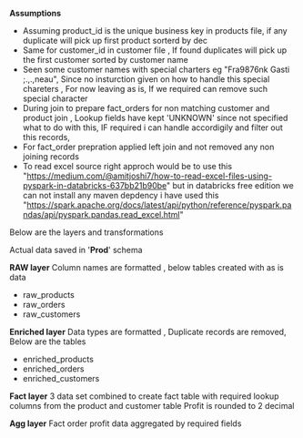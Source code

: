 
**Assumptions**
- Assuming product_id is the unique business key in products file, if any duplicate will pick up first product sorterd by dec 
- Same for customer_id in customer file , If found duplicates will pick up the first customer sorted by customer name
- Seen some customer names with special charters eg "Fra9876nk Gasti  ;.,.,neau", Since no insturction given on how to handle this special chareters , For now leaving as is, If we required can remove such special character
- During join to prepare fact_orders for non matching customer and product join , Lookup fields have kept 'UNKNOWN' since not specified what to do with this, IF required i can handle accordigily and filter out this records, 
- For fact_order prepration applied left join and not removed any non joining records
- To read excel source right approch would be to use this "https://medium.com/@amitjoshi7/how-to-read-excel-files-using-pyspark-in-databricks-637bb21b90be" but in databricks free edition we can not install any maven depdency i have used this "https://spark.apache.org/docs/latest/api/python/reference/pyspark.pandas/api/pyspark.pandas.read_excel.html" 



Below are the layers and transformations

Actual data saved in '**Prod**' schema

**RAW layer**
Column names are formatted , below tables created with as is data 
- raw_products 
- raw_orders
- raw_customers

**Enriched layer**
Data types are formatted , Duplicate records are removed, Below are the tables
- enriched_products
- enriched_orders
- enriched_customers

**Fact layer**
3 data set combined to create fact table with required lookup columns from the product and customer table
Profit is rounded to 2 decimal

**Agg layer**
Fact order profit data aggregated by required fields  
